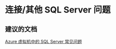 <properties
    pageTitle="连接/其他 SQL Server 问题"
    description="连接/其他 SQL Server 问题"
    service="microsoft.compute"
    resource="virtualmachines"
    authors="aashu"
    displayOrder=""
    selfHelpType="generic"
    supportTopicIds="32511154"
    resourceTags="windowsSQL"
    productPesIds="14745"
    cloudEnvironments="public"
/>


# 连接/其他 SQL Server 问题

## **建议的文档**
[Azure 虚拟机中的 SQL Server 常见问题](https://azure.microsoft.com/documentation/articles/virtual-machines-windows-sql-server-iaas-faq/?rnd=1)



<!--HONumber=Jul16_HO4-->


